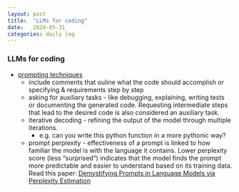 ```yaml
---
layout: post
title:  "LLMs for coding"
date:   2024-05-31
categories: daily log
---
```


### LLMs for coding
- [prompting techniques](https://towardsdatascience.com/prompt-engineering-llms-coding-chatgpt-artificial-intelligence-c16620503e4e)
    - include comments that ouline what the code should accomplish or specifying & requirements step by step
    - asking for auxiliary tasks - like debugging, explaining, writing tests or documenting the generated code. Requesting intermediate steps that lead to the desired code is also considered an auxiliary task.
    - iterative decoding - refining the output of the model through multiple iterations.
        - e.g. can you write this python function in a more pythonic way?
    - prompt perplexity - effectiveness of a prompt is linked to how familiar the model is with the language it contains. Lower perplexity score (less “surprised”) indicates that the model finds the prompt more predictable and easier to understand based on its training data. Read this paper: [Demystifying Prompts in Language Models via Perplexity Estimation](https://arxiv.org/pdf/2212.04037)

    

